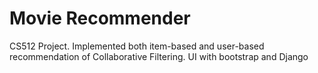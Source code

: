 # Movie Recommender
CS512 Project. Implemented both item-based and user-based recommendation of Collaborative Filtering. UI with bootstrap and Django

